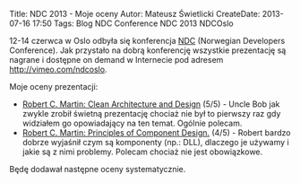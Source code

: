 Title: NDC 2013 - Moje oceny
Autor: Mateusz Świetlicki
CreateDate: 2013-07-16 17:50
Tags:	Blog
		NDC
		Conference
		NDC 2013
		NDCOslo

12-14 czerwca w Oslo odbyła się konferencja [NDC](http://www.ndcoslo.com/) (Norwegian Developers Conference). Jak przystało na dobrą konferencję wszystkie prezentację są nagrane i dostępne on demand w Internecie pod adresem <http://vimeo.com/ndcoslo>.

Moje oceny prezentacji:

- [Robert C. Martin: Clean Architecture and Design](http://vimeo.com/68215570) (5/5) - Uncle Bob jak zwykle zrobił świetną prezentację chociaż nie był to pierwszy raz gdy widziałem go opowiadający na ten temat. Ogólnie polecam.
- [Robert C. Martin: Principles of Component Design.](http://vimeo.com/68236438) (4/5) - Robert bardzo dobrze wyjaśnił czym są komponenty (np.: DLL), dlaczego je używamy i jakie są z nimi problemy. Polecam chociaż nie jest obowiązkowe.

Będę dodawał następne oceny systematycznie. 
